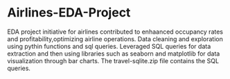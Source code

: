 # Airlines-EDA-Project
EDA project initiative for airlines contributed to enhaanced occupancy rates and
profitability,optimizing airline operations.
Data cleaning and exploration using pythin functions and sql queries.
Leveraged SQL queries for data extraction and then using libraries such as seaborn and
matplotlib for data visualization through bar charts.
The travel-sqlite.zip file contains the SQL queries.
